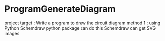 # ProgramGenerateDiagram
project target : Write a program to draw the circuit diagram
method 1 : using Python
Schemdraw python package can do this
Schemdraw can get SVG images
